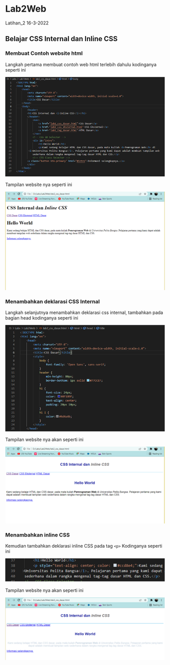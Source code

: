 # Lab2Web
Latihan_2 16-3-2022

## Belajar CSS Internal dan Inline CSS

### Membuat Contoh website html
Langkah pertama membuat contoh web html terlebih dahulu
kodinganya seperti ini

![ss 1](img/ss1-1.png)

Tampilan website nya seperti ini

![ss 2](img/ss1-2.png)

### Menambahkan deklarasi CSS Internal
Langkah selanjutnya menambahkan deklarasi css internal, tambahkan pada bagian head
kodinganya seperti ini

![ss 3](img/ss2-1.png)

Tampilan website nya akan seperti ini

![ss 4](img/ss2-2.png)

### Menambahkan inline CSS
Kemudian tambahkan deklarasi inline CSS pada tag `<p>`
Kodinganya seperti ini

![ss 5](img/ss3-1.png)

Tampilan website nya akan seperti ini

![ss 6](img/ss3-2.png)